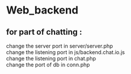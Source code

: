 # Web_backend
## for part of chatting :
change the server port in server/server.php  
change the listening port in js/backend.chat.io.js  
change the listening port in chat.php  
change the port of db in conn.php  
